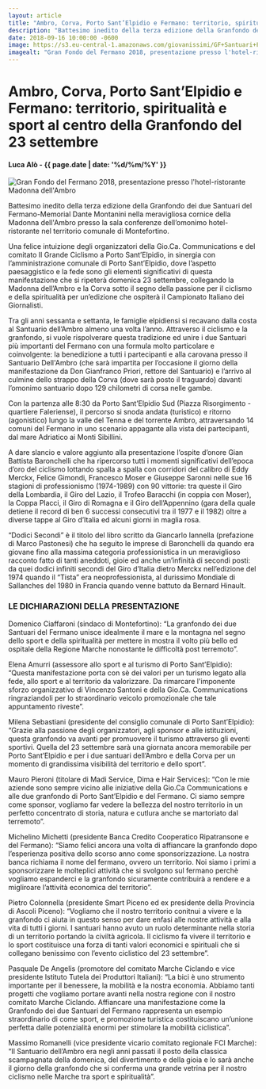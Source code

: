 ```yaml
---
layout: article
title: "Ambro, Corva, Porto Sant’Elpidio e Fermano: territorio, spiritualità e sport al centro della Granfondo del 23 settembre"
description: "Battesimo inedito della terza edizione della Granfondo dei due Santuari del Fermano-Memorial Dante Montanini nella meravigliosa cornice della Madonna dell'Ambro presso la sala conferenze dell’omonimo hotel-ristorante nel territorio comunale di Montefortino."
date: 2018-09-16 10:00:00 -0600
image: https://s3.eu-central-1.amazonaws.com/giovanissimi/GF+Santuari+Fermano+15092018+presentazione.jpeg
imagealt: "Gran Fondo del Fermano 2018, presentazione presso l'hotel-ristorante Madonna dell'Ambro"
---
```


# Ambro, Corva, Porto Sant’Elpidio e Fermano: territorio, spiritualità e sport al centro della Granfondo del 23 settembre

#### Luca Alò - {{ page.date | date: '%d/%m/%Y' }}

![Gran Fondo del Fermano 2018, presentazione presso l'hotel-ristorante Madonna dell'Ambro](https://s3.eu-central-1.amazonaws.com/giovanissimi/GF+Santuari+Fermano+15092018+presentazione.jpeg)

Battesimo inedito della terza edizione della Granfondo dei due Santuari del Fermano-Memorial Dante Montanini nella meravigliosa cornice della Madonna dell'Ambro presso la sala conferenze dell’omonimo hotel-ristorante nel territorio comunale di Montefortino.

Una felice intuizione degli organizzatori della Gio.Ca. Communications e del comitato Il Grande Ciclismo a Porto Sant’Elpidio, in sinergia con l’amministrazione comunale di Porto Sant’Elpidio, dove l’aspetto paesaggistico e la fede sono gli elementi significativi di questa manifestazione che si ripeterà domenica 23 settembre, collegando la Madonna dell’Ambro e la Corva sotto il segno della passione per il ciclismo e della spiritualità per un’edizione che ospiterà il Campionato Italiano dei Giornalisti.

Tra gli anni sessanta e settanta, le famiglie elpidiensi si recavano dalla costa al Santuario dell’Ambro almeno una volta l’anno. Attraverso il ciclismo e la granfondo, si vuole rispolverare questa tradizione ed unire i due Santuari più importanti del Fermano con una formula molto particolare e coinvolgente: la benedizione a tutti i partecipanti e alla carovana presso il Santuario Dell'Ambro (che sarà impartita per l’occasione il giorno della manifestazione da Don Gianfranco Priori, rettore del Santuario) e l’arrivo al culmine dello strappo della Corva (dove sarà posto il traguardo) davanti l’omonimo santuario dopo 129 chilometri di corsa nelle gambe.

Con la partenza alle 8:30 da Porto Sant’Elpidio Sud (Piazza Risorgimento - quartiere Faleriense), il percorso si snoda andata (turistico) e ritorno (agonistico) lungo la valle del Tenna e del torrente Ambro, attraversando 14 comuni del Fermano in uno scenario appagante alla vista dei partecipanti, dal mare Adriatico ai Monti Sibillini.

A dare slancio e valore aggiunto alla presentazione l’ospite d’onore Gian Battista Baronchelli che ha ripercorso tutti i momenti significativi dell’epoca d’oro del ciclismo lottando spalla a spalla con corridori del calibro di Eddy Merckx, Felice Gimondi, Francesco Moser e Giuseppe Saronni nelle sue 16 stagioni di professionismo (1974-1989) con 90 vittorie: tra queste il Giro della Lombardia, il Giro del Lazio, il Trofeo Baracchi (in coppia con Moser), la Coppa Placci, il Giro di Romagna e il Giro dell’Appennino (gara della quale detiene il record di ben 6 successi consecutivi tra il 1977 e il 1982) oltre a diverse tappe al Giro d’Italia ed alcuni giorni in maglia rosa.

“Dodici Secondi” è il titolo del libro scritto da Giancarlo Iannella (prefazione di Marco Pastonesi) che ha seguito le imprese di Baronchelli da quando era giovane fino alla massima categoria professionistica in un meraviglioso racconto fatto di tanti aneddoti, gioie ed anche un’infinità di secondi posti: da quei dodici infiniti secondi del Giro d’Italia dietro Merckx nell’edizione del 1974 quando il “Tista” era neoprofessionista, al durissimo Mondiale di Sallanches del 1980 in Francia quando venne battuto da Bernard Hinault.

### LE DICHIARAZIONI DELLA PRESENTAZIONE

Domenico Ciaffaroni (sindaco di Montefortino): “La granfondo dei due Santuari del Fermano unisce idealmente il mare e la montagna nel segno dello sport e della spiritualità per mettere in mostra il volto più bello ed ospitale della Regione Marche nonostante le difficoltà post terremoto”.

Elena Amurri (assessore allo sport e al turismo di Porto Sant’Elpidio): “Questa manifestazione porta con sè dei valori per un turismo legato alla fede, allo sport e al territorio da valorizzare. Da rimarcare l'imponente sforzo organizzativo di Vincenzo Santoni e della Gio.Ca. Communications ringraziandoli per lo straordinario veicolo promozionale che tale appuntamento riveste”.

Milena Sebastiani (presidente del consiglio comunale di Porto Sant’Elpidio): “Grazie alla passione degli organizzatori, agli sponsor e alle istituzioni, questa granfondo va avanti per promuovere il turismo attraverso gli eventi sportivi. Quella del 23 settembre sarà una giornata ancora memorabile per Porto Sant’Elpidio e per i due santuari dell’Ambro e della Corva per un momento di grandissima visibilità del territorio e dello sport”.

Mauro Pieroni (titolare di Madi Service, Dima e Hair Services): “Con le mie aziende sono sempre vicino alle iniziative della Gio.Ca Communications e alle due granfondo di Porto Sant’Elpidio e del Fermano. Ci siamo sempre come sponsor, vogliamo far vedere la bellezza del nostro territorio in un perfetto concentrato di storia, natura e cutlura anche se martoriato dal terremoto”.

Michelino Michetti (presidente Banca Credito Cooperatico Ripatransone e del Fermano): “Siamo felici ancora una volta di affiancare la granfondo dopo l’esperienza positiva dello scorso anno come sponsorizzazione. La nostra banca richiama il nome del fermano, ovvero un territorio. Noi siamo i primi a sponsorizzare le molteplici attività che si svolgono sul fermano perchè vogliamo espanderci e la granfondo sicuramente contribuirà a rendere e a migliroare l’attività economica del territorio”.

Pietro Colonnella (presidente Smart Piceno ed ex presidente della Provincia di Ascoli Piceno): “Vogliamo che il nostro territorio conitnui a vivere e la granfondo ci aiuta in questo senso per dare enfasi alle nostre attività e alla vita di tutti i giorni. I santuari hanno avuto un ruolo determinante nella storia di un territorio portando la civiltà agricola. Il ciclismo fa vivere il territorio e lo sport costituisce una forza di tanti valori economici e spirituali che si collegano benissimo con l’evento ciclistico del 23 settembre”.

Pasquale De Angelis (promotore del comitato Marche Ciclando e vice presidente Istituto Tutela dei Produttori Italiani): “La bici è uno strumento importante per il benessere, la mobilità e la nostra economia. Abbiamo tanti progetti che vogliamo portare avanti nella nostra regione con il nostro comitato Marche Ciclando. Affiancare una manifestazione come la Granfondo dei due Santuari del Fermano rappresenta un esempio straordinario di come sport, e promozione turistica costituiscano un’unione perfetta dalle potenzialità enormi per stimolare la mobilità ciclistica”.

Massimo Romanelli (vice presidente vicario comitato regionale FCI Marche): “Il Santuario dell’Ambro era negli anni passati il posto della classica scampagnata della domenica, del divertimento e della gioia e lo sarà anche il giorno della granfondo che si conferma una grande vetrina per il nostro ciclismo nelle Marche tra sport e spiritualità”.